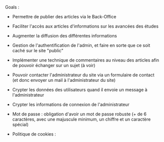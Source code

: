 Goals :

- Permettre de publier des articles via le Back-Office
- Faciliter l'accès aux articles d'informations sur les avancées des études
- Augmenter la diffusion des différentes informations
- Gestion de l'authentification de l'admin, et faire en sorte que ce soit caché sur le site "public"
- Implémenter une technique de commentaires au niveau des articles afin de pouvoir échanger sur un sujet (à voir)
- Pouvoir contacter l'administrateur du site via un formulaire de contact (et donc envoyer un mail à l'administrateur du site)


- Crypter les données des utilisateurs quand il envoie un message à l'administrateur
- Crypter les informations de connexion de l'administrateur
- Mot de passe : obligation d'avoir un mot de passe robuste (+ de 6 caractères, avec une majuscule minimum, un chiffre et un caractère spécial)
- Politique de cookies : 
